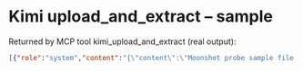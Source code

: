 # Kimi upload_and_extract – sample

Returned by MCP tool kimi_upload_and_extract (real output):

````json
[{"role":"system","content":"{\"content\":\"Moonshot probe sample file for upload/extract.\\nLine 2: Kimi integration validation.\\nLine 3: OK.\\n\",\"file_type\":\"text/plain\",\"filename\":\"kimi_probe.txt\",\"title\":\"\",\"type\":\"file\"}","_file_id":"d3d9pef37oq66hj4vsqg"}]
````


